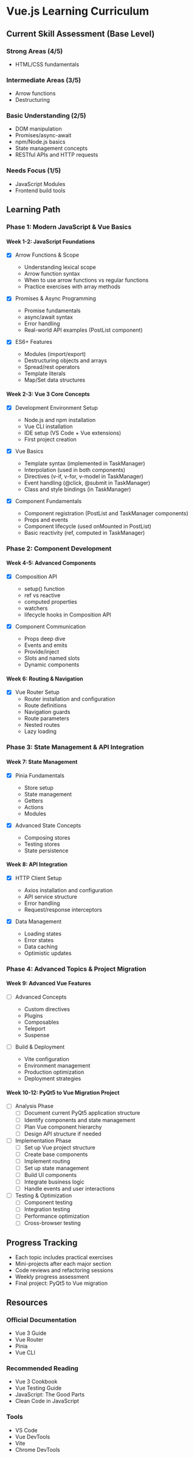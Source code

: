 # Vue.js Learning Curriculum

## Current Skill Assessment (Base Level)
### Strong Areas (4/5)
- HTML/CSS fundamentals

### Intermediate Areas (3/5)
- Arrow functions
- Destructuring

### Basic Understanding (2/5)
- DOM manipulation
- Promises/async-await
- npm/Node.js basics
- State management concepts
- RESTful APIs and HTTP requests

### Needs Focus (1/5)
- JavaScript Modules
- Frontend build tools

## Learning Path

### Phase 1: Modern JavaScript & Vue Basics
#### Week 1-2: JavaScript Foundations
- [x] Arrow Functions & Scope
  - Understanding lexical scope
  - Arrow function syntax
  - When to use arrow functions vs regular functions
  - Practice exercises with array methods

- [x] Promises & Async Programming
  - Promise fundamentals
  - async/await syntax
  - Error handling
  - Real-world API examples (PostList component)

- [x] ES6+ Features
  - Modules (import/export)
  - Destructuring objects and arrays
  - Spread/rest operators
  - Template literals
  - Map/Set data structures

#### Week 2-3: Vue 3 Core Concepts
- [x] Development Environment Setup
  - Node.js and npm installation
  - Vue CLI installation
  - IDE setup (VS Code + Vue extensions)
  - First project creation

- [x] Vue Basics
  - Template syntax (implemented in TaskManager)
  - Interpolation (used in both components)
  - Directives (v-if, v-for, v-model in TaskManager)
  - Event handling (@click, @submit in TaskManager)
  - Class and style bindings (in TaskManager)

- [x] Component Fundamentals
  - Component registration (PostList and TaskManager components)
  - Props and events
  - Component lifecycle (used onMounted in PostList)
  - Basic reactivity (ref, computed in TaskManager)

### Phase 2: Component Development
#### Week 4-5: Advanced Components
- [x] Composition API
  - setup() function
  - ref vs reactive
  - computed properties
  - watchers
  - lifecycle hooks in Composition API

- [x] Component Communication
  - Props deep dive
  - Events and emits
  - Provide/inject
  - Slots and named slots
  - Dynamic components

#### Week 6: Routing & Navigation
- [x] Vue Router Setup
  - Router installation and configuration
  - Route definitions
  - Navigation guards
  - Route parameters
  - Nested routes
  - Lazy loading

### Phase 3: State Management & API Integration
#### Week 7: State Management
- [x] Pinia Fundamentals
  - Store setup
  - State management
  - Getters
  - Actions
  - Modules

- [x] Advanced State Concepts
  - Composing stores
  - Testing stores
  - State persistence

#### Week 8: API Integration
- [x] HTTP Client Setup
  - Axios installation and configuration
  - API service structure
  - Error handling
  - Request/response interceptors

- [x] Data Management
  - Loading states
  - Error states
  - Data caching
  - Optimistic updates

### Phase 4: Advanced Topics & Project Migration
#### Week 9: Advanced Vue Features
- [ ] Advanced Concepts
  - Custom directives
  - Plugins
  - Composables
  - Teleport
  - Suspense

- [ ] Build & Deployment
  - Vite configuration
  - Environment management
  - Production optimization
  - Deployment strategies

#### Week 10-12: PyQt5 to Vue Migration Project
- [ ] Analysis Phase
  - [ ] Document current PyQt5 application structure
  - [ ] Identify components and state management
  - [ ] Plan Vue component hierarchy
  - [ ] Design API structure if needed

- [ ] Implementation Phase
  - [ ] Set up Vue project structure
  - [ ] Create base components
  - [ ] Implement routing
  - [ ] Set up state management
  - [ ] Build UI components
  - [ ] Integrate business logic
  - [ ] Handle events and user interactions

- [ ] Testing & Optimization
  - [ ] Component testing
  - [ ] Integration testing
  - [ ] Performance optimization
  - [ ] Cross-browser testing

## Progress Tracking
- Each topic includes practical exercises
- Mini-projects after each major section
- Code reviews and refactoring sessions
- Weekly progress assessment
- Final project: PyQt5 to Vue migration

## Resources
### Official Documentation
- Vue 3 Guide
- Vue Router
- Pinia
- Vue CLI

### Recommended Reading
- Vue 3 Cookbook
- Vue Testing Guide
- JavaScript: The Good Parts
- Clean Code in JavaScript

### Tools
- VS Code
- Vue DevTools
- Vite
- Chrome DevTools